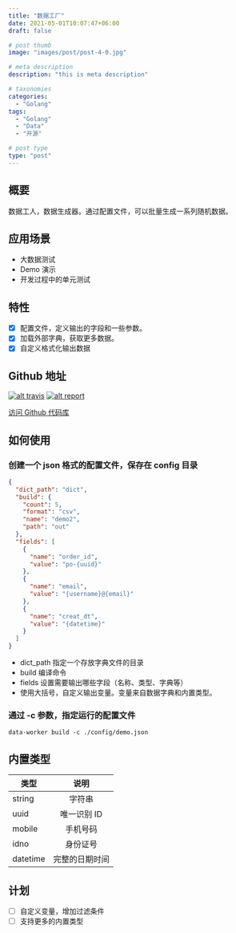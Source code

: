 ```yaml
---
title: "数据工厂"
date: 2021-05-01T10:07:47+06:00
draft: false

# post thumb
image: "images/post/post-4-0.jpg"

# meta description
description: "this is meta description"

# taxonomies
categories:
  - "Golang"
tags:
  - "Golang"
  - "Data"
  - "开源"

# post type
type: "post"
---
```


## 概要

数据工人，数据生成器。通过配置文件，可以批量生成一系列随机数据。

## 应用场景

- 大数据测试
- Demo 演示
- 开发过程中的单元测试

## 特性

- [x] 配置文件，定义输出的字段和一些参数。
- [x] 加载外部字典，获取更多数据。
- [x] 自定义格式化输出数据

## Github 地址

[![alt travis](https://travis-ci.org/lalolv/data-worker.svg?branch=master)](https://travis-ci.org/lalolv/data-worker)
[![alt report](https://goreportcard.com/badge/github.com/lalolv/data-worker)](https://goreportcard.com/report/github.com/lalolv/data-worker)

[访问 Github 代码库](https://github.com/lalolv/data-worker "Github")

## 如何使用

### 创建一个 json 格式的配置文件，保存在 config 目录

```json
{
  "dict_path": "dict",
  "build": {
    "count": 5,
    "format": "csv",
    "name": "demo2",
    "path": "out"
  },
  "fields": [
    {
      "name": "order_id",
      "value": "po-{uuid}"
    },
    {
      "name": "email",
      "value": "{username}@{email}"
    },
    {
      "name": "creat_dt",
      "value": "{datetime}"
    }
  ]
}
```

- dict_path 指定一个存放字典文件的目录
- build 编译命令
- fields 设置需要输出哪些字段（名称、类型、字典等）
- 使用大括号，自定义输出变量。变量来自数据字典和内置类型。

### 通过 -c 参数，指定运行的配置文件

```shell
data-worker build -c ./config/demo.json
```

## 内置类型

| 类型     |      说明      |
| -------- | :------------: |
| string   |     字符串     |
| uuid     |  唯一识别 ID   |
| mobile   |    手机号码    |
| idno     |    身份证号    |
| datetime | 完整的日期时间 |

## 计划

- [ ] 自定义变量，增加过滤条件
- [ ] 支持更多的内置类型

